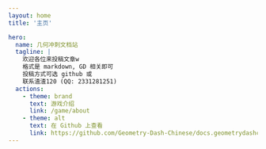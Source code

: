 ```yaml
---
layout: home
title: '主页'

hero:
  name: 几何冲刺文档站
  tagline: |
    欢迎各位来投稿文章w
    格式是 markdown, GD 相关即可
    投稿方式可选 github 或
    联系渣渣120 (QQ: 2331281251)
  actions:
    - theme: brand
      text: 游戏介绍
      link: /game/about
    - theme: alt
      text: 在 Github 上查看
      link: https://github.com/Geometry-Dash-Chinese/docs.geometrydashchinese.com
---
```

